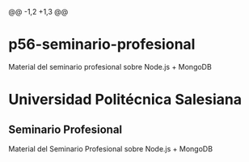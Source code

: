 @@ -1,2 +1,3 @@
# p56-seminario-profesional
Material del seminario profesional sobre Node.js + MongoDB
# Universidad Politécnica Salesiana
## Seminario Profesional
Material del Seminario Profesional sobre Node.js + MongoDB
